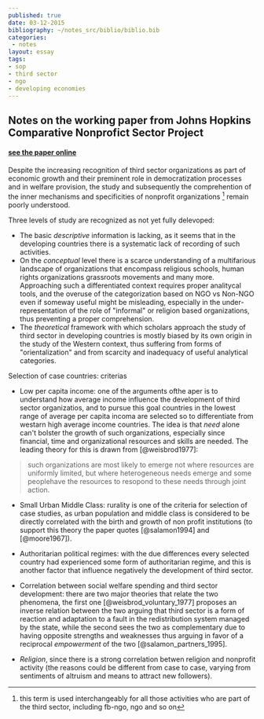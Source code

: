 ```yaml
---
published: true
date: 03-12-2015
bibliography: ~/notes_src/biblio/biblio.bib
categories:
 - notes
layout: essay
tags:
- sop
- third sector
- ngo
- developing economies
---
```


## Notes on the working paper from Johns Hopkins Comparative Nonprofict Sector Project
#### [see the paper online](/http://adm-cf.com/jhu/pdfs/CNP_Working_Papers/CNP_WP24.pdf)

Despite the increasing recognition of third sector organizations as part of economic growth and their preminent role in democratization processes and in welfare provision, the study and subsequently the comprehention of the inner mechanisms and specificities of nonprofit organizations [^1] remain poorly understood.

[^1]: this term is used interchangeably for all those activities who are part of the third sector, including fb-ngo, ngo and so on

Three levels of study are recognized as not yet fully delevoped:

 * The basic *descriptive* information is lacking, as it seems that in the developing countries there is a systematic lack of recording of such activities.
 * On the *conceptual* level there is a scarce understanding of a multifarious landscape of organizations that encompass religious schools, human rights organizations grassroots  movements and many more. Approaching such a differentiated context requires proper analitycal tools, and the overuse of the categorization based on NGO vs Non-NGO even if someway useful might be misleading, especially in the under-representation of the role of "informal" or religion based organizations, thus preventing a proper comprehension.
 * The *theoretical* framework with which scholars approach the study of third sector in developing countries is mostly biased by its own origin in the study of the Western context, thus suffering from forms of "orientalization" and from scarcity and inadequacy of useful analytical categories.

Selection of case countries: criterias

* Low per capita income: one of the arguments ofthe aper is to understand how average income influence the development of third sector organizatios, and to pursue this goal countries in the lowest range of average per capita incoma are selected so to differentiate from westarn high average income countries. The idea is that *need* alone can't bolster the growth of such organizations, especially since financial, time and organizational resources and skills are needed. The leading theory for this is drawn from  [@weisbrod1977]:
>such organizations are most likely to emerge not where resources are uniformly limited, but where heterogeneous needs emerge and some peoplehave the resources to resopond to these needs through joint action.

* Small Urban Middle Class: rurality is one of the criteria for selection of case studies, as urban population and middle class is considered to be directly correlated with the birth and growth of non profit institutions (to support this theory the paper quotes [@salamon1994] and [@moore1967]).

* Authoritarian political regimes: with the due differences every selected country had experienced some form of authoritarian regime, and this is another factor that influence negatively the development of third sector.

* Correlation between social welfare spending and third sector development: there are two major theories that relate the two phenomena, the first one [@weisbrod_voluntary_1977] proposes an inverse relation between the two arguing that third sector is a form of reaction and adaptation to a fault in the redistribution system managed by the state, while the second sees the two as complementary due to having opposite strengths and weaknesses thus arguing in favor of a reciprocal *empowerment* of the two [@salamon_partners_1995].

* *Religion*, since there is a strong correlation betwen religion and nonprofit activity (the reasons could be different from case to case, varying from sentiments of altruism and means to attract new followers).

